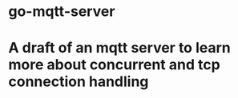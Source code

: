 # go-mqtt-server

# A draft of an mqtt server to learn more about concurrent and tcp connection handling
